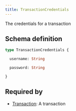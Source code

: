 ```yaml
---
title: TransactionCredentials
---
```


The credentials for a transaction

## Schema definition
```graphql
type TransactionCredentials {

  username: String 

  password: String 

}
```
## Required by
* [Transaction](graphql/schema/transaction.md): A transaction
